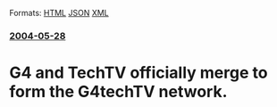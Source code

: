 
Formats: [HTML](/news/2004/05/28/g4-and-techtv-officially-merge-to-form-the-g4techtv-network.html)  [JSON](/news/2004/05/28/g4-and-techtv-officially-merge-to-form-the-g4techtv-network.json)  [XML](/news/2004/05/28/g4-and-techtv-officially-merge-to-form-the-g4techtv-network.xml)  

### [2004-05-28](/news/2004/05/28/index.md)

##### 
#  G4 and TechTV officially merge to form the G4techTV network.



